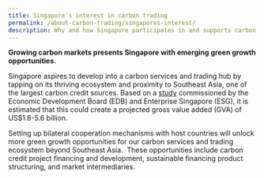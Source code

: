 ```yaml
---
title: Singapore's interest in carbon trading
permalink: /about-carbon-trading/singapores-interest/
description: Why and how Singapore participates in and supports carbon trading
---
```


**Growing carbon markets presents Singapore with emerging green growth opportunities.**

Singapore aspires to develop into a carbon services and trading hub by tapping on its thriving ecosystem and proximity to Southeast Asia, one of the largest carbon credit sources. Based on a [study](https://safe.menlosecurity.com/https:/www.edb.gov.sg/en/about-edb/media-releases-publications/singapore-is-well-positioned-to-become-a-carbon-services-and-trading-hub-for-southeast-asia-and-the-asia-pacific.html) commissioned by the Economic Development Board (EDB) and Enterprise Singapore (ESG), it is estimated that this could create a projected gross value added (GVA) of US$1.8-5.6 billion.

Setting up bilateral cooperation mechanisms with host countries will unlock more green growth opportunities for our carbon services and trading ecosystem beyond Southeast Asia.  These opportunities include carbon credit project financing and development, sustainable financing product structuring, and market intermediaries.